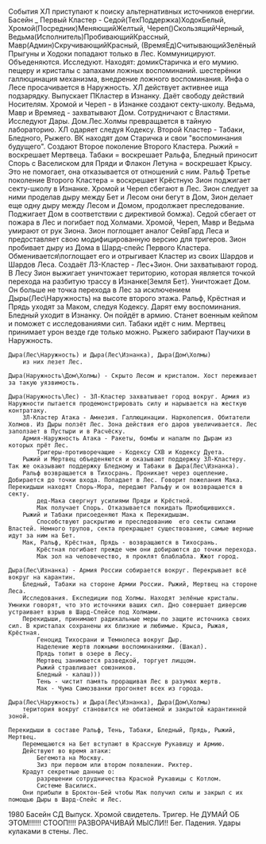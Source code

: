 События
    ХЛ приступают к поиску альтернативных источников енергии.
    Басейн  _  Первый Кластер - 
        Седой(ТехПоддержка)ХодокБелый, 
        Хромой(Посредник)МеняющийЖелтый, 
        Череп()СкользящийЧерный,
        Ведьма(Исполнитель)ПробивающийКрассный, 
        Мавр(Админ)СкручивающийКрасный,
        (ВремяЕд)СчитывающийЗелёный
    Прыгуны и Ходоки попадают только в Лес. Коммуницируют. Объеденяются. Исследуют.
        Находят:
            домикСтаричка и его мумию.
            пещеру и кристалы с запахами ложных воспоминаний.
            шестерёнки галлюцинация механизма, внедрение ложного воспоминания.
        Инфа о Лесе просачивается в Наружность.
        ХЛ действует активнее ища подзарядку.
            Выпускает ПКластер в Изнанку.
            Даёт свободу действий Носителям.
    Хромой и Череп - в Изнанке создают секту-школу.
    Ведьма, Мавр и Времяед - захватывают Дом. Сотрудничают с Властями. Исследуют Дары.
        Дом.Лес.Холмы превращается в тайную лабораторию.
    ХЛ одаряет следуя Кодексу. 
        Второй Кластер - Табаки, Бледного, Рыжего.
            ВК находят дом Старичка и свои "воспоминания будущего".
            Создают Второе поколение Второго Кластера. 
                Рыжий = воскрешает Мертвеца.
                Табаки = воскрешает Ральфа, 
                Бледный приносит Спорь с Васелиском для Пряди и Флакон Летуна = воскрешает Крысу. Это не помогает, она отказывается от отношений с ним.
            Ральф Третье поколение Второго Кластера = воскрешает Крёстную
    Зион поджигает секту-школу в Изнанке. Хромой и Череп сбегают в Лес.
        Зион следует за ними проделав дыру между Бет и Лесом
            они бегут в Дом, Зион делает еще одну дыру между Лесом и Домом, продолжает преследование. Поджигает Дом в соответствии с директивой бомжа).
            Седой сбегает от пожара в Лес и погибает под Холмами.
            Хромой, Череп, Мавр и Ведьма умирают от рук Зиона. 
            Зион поглощает аналог СейвГард Леса и предоставляет свою модифицированную версию для тригеров.
            Зион пробивает дыру из Дома в Шард-спейс Первого Кластера. Обменивается\поглощает его и отрыгивает Кластер из своих Шардов и Шардов Леса. 
                Создаёт ЛЗ-Кластер - Лес+Зион. Они захватывают город.
            В Лесу Зион выжигает уничтожает територию, которая является точкой перехода на разбитую трассу в Изнанке(Земля Бет).
            Уничтожает Дом. Он больше не точка перехода в Лес за исключением Дыры(Лес\Наружность) на высоте второго этажа. 
    Ральф, Крёстная и Прядь уходят за Маком, следуя Кодексу. Дарят ему воспоминания.
    Бледный уходит в Изнанку. Он пойдёт в армию. Станет военным кейпом и поможет с исследованиями сил. Табаки идёт с ним.
    Мертвец принимает урон везде где только можно.
    Рыжего забирают Паучихи в Наружность.

    Дыра(Лес\Наружность) и Дыра(Лес\Изнанка), Дыра(Дом\Холмы)
        из них лезет Лес.
    
    Дыра(Наружность\Дом\Холмы) - Скрыто Лесом и кристалом. Хост переживает за такую уязвимость.
    
    Дыра(Наружность\Лес) - ЗЛ-Кластер захватывает город вокруг. Армия из Наружности пытается продемонстрировать силу и нарывается на жесткую контратаку.
        ЗЛ-Кластер Атака - Амнезия. Галлюцинации. Нарколепсия. Обитатели Холмов. Из Дыры ползёт Лес. Зона действия его даров увеличивается. Лес заползает в Пустыри и в Расчёску. 
        Армия-Наружность Атака - Ракеты, бомбы и напалм по Дырам из которых прёт Лес.
            Тригеры-противоречащие - Кодексу СХВ и Кодексу Дуета.
        Рыжий и Мертвец объеденяются и оказывают поддержку ЗЛ-Кластеру. Так же оказывают поддержку Бледному и Табаки в Дыра(Лес\Изнанка).
        Ральф возвращается в Тихосрань. Проникает через оцепление. Добирается до точки входа. Попадает в Лес. Говорит пожелания Мака. Перекидыши находят Спорь-Мора, передают Ральфу и он возвращается в секту.
            дед-Мака свергнут усилиями Пряди и Крёстной.
            Мак получает Спорь. Отказывается покидать Приобщившихся.
        Рыжий и Табаки присоеденяют Мака к Перекидышам. 
            Способствуют раскрытию и преследованию  его секты силами Властей. Немного трупов, секта прекращает существование, самые верные идут за ним на Бет.
        Мак, Ральф, Крёстная, Прядь - возвращаются в Тихосрань.
            Крёстная погибает прежде чем они добираются до точки перехода.
            Мак зол на человечество, я проклят блаблабла. Жжот город.

    Дыра(Лес\Изнанка) - Армия России собирается вокруг. Перекрывает всё вокруг на карантин.
        Бледный, Табаки на стороне Армии России. Рыжий, Мертвец на стороне Леса.
        Исследования. Експедиции под Холмы. Находят зелёные кристалы. Умники говорят, что это источники ваших сил. Дно совершает диверсию устраивает взрыв в Шард-Спейсе под Холмами.
        Перекидыши, принимают радикальные меры по защите источника своих сил. В кристалах сохранены их близкие и любимые. Крыса, Рыжая, Крёстная.
            Геноцид Тихосрани и Темнолеса вокруг Дыр.
            Наделение жертв ложными воспоминаниями. (Шакал).
            Прядь топит в озере в Лесу.
            Мертвец занимается разведкой, торгует лиццом.
            Рыжий стравливает союзников.
            Бледный - калаш)))
            Тень - чистит память проращивая Лес в разумах жертв.
            Мак - Чума Самозванки прогоняет всех из города.

    Дыра(Лес\Наружность) и Дыра(Лес\Изнанка), Дыра(Дом\Холмы)
        територия вокруг становится не обитаемой и закрытой карантинной зоной.
    
    Перекидыши в составе Ральф, Тень, Табаки, Бледный, Прядь, Рыжий, Мертвец.
        Перемещаются на Бет вступают в Крассную Рукавицу и Армию.
        Действуют во время атаки:
            Бегемота на Москву.
            Зиз при первом или втором появлении. Рихтер.
        Крадут секретные данные о:
            разрешении сотрудничества Красной Рукавицы с Котлом.
            Системе Василиск.
        Они прибыли в Броктон-Бей чтобы Мак получил силы и закрыл с их помощью Дыры в Шард-Спейс и Лес.

1980
Басейн СД Выпуск. Хромой свидетель. Тригер. Не ДУМАЙ ОБ ЭТОМ!!!!!! СТООП!!!! РАЗВОРАЧИВАЙ МЫСЛИ!!
Бег. Падения. Удары кулаками в стены. Лес.
